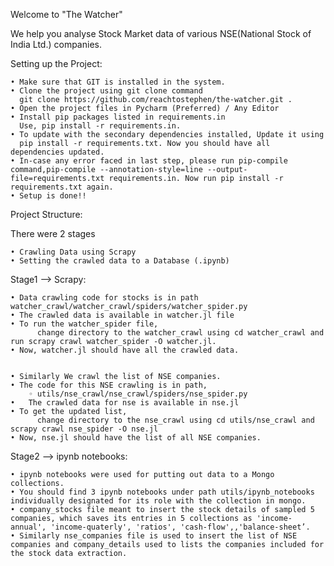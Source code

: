 Welcome to "The Watcher"

We help you analyse Stock Market data of various NSE(National Stock of India Ltd.) companies.


Setting up the Project:
	
    • Make sure that GIT is installed in the system.
    • Clone the project using git clone command
      git clone https://github.com/reachtostephen/the-watcher.git .
    • Open the project files in Pycharm (Preferred) / Any Editor
    • Install pip packages listed in requirements.in
      Use, pip install -r requirements.in.
    • To update with the secondary dependencies installed, Update it using 
      pip install -r requirements.txt. Now you should have all dependencies updated.
    • In-case any error faced in last step, please run pip-compile command,pip-compile --annotation-style=line --output-file=requirements.txt requirements.in. Now run pip install -r requirements.txt again.
    • Setup is done!!

Project Structure:

There were 2 stages

    • Crawling Data using Scrapy
    • Setting the crawled data to a Database (.ipynb)

Stage1 --> Scrapy:

    • Data crawling code for stocks is in path watcher_crawl/watcher_crawl/spiders/watcher_spider.py
    • The crawled data is available in watcher.jl file
    • To run the watcher_spider file,
          change directory to the watcher_crawl using cd watcher_crawl and run scrapy crawl watcher_spider -O watcher.jl.
    • Now, watcher.jl should have all the crawled data.


    • Similarly We crawl the list of NSE companies.
    • The code for this NSE crawling is in path,
        ◦ utils/nse_crawl/nse_crawl/spiders/nse_spider.py
    • 	The crawled data for nse is available in nse.jl
    • To get the updated list, 
          change directory to the nse_crawl using cd utils/nse_crawl and scrapy crawl nse_spider -O nse.jl
    • Now, nse.jl should have the list of all NSE companies.



Stage2 --> ipynb notebooks:
		
    • ipynb notebooks were used for putting out data to a Mongo collections.
    • You should find 3 ipynb notebooks under path utils/ipynb_notebooks individually designated for its role with the collection in mongo.
    • company_stocks file meant to insert the stock details of sampled 5 companies, which saves its entries in 5 collections as 'income-annual', 'income-quaterly', 'ratios', 'cash-flow',,'balance-sheet’.
    • Similarly nse_companies file is used to insert the list of NSE companies and company_details used to lists the companies included for the stock data extraction.





          
	

			
    